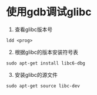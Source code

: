 # 使用gdb调试glibc
1. 查看glibc版本号
```
ldd <prog>
```
2. 根据glibc的版本安装符号表
 ```
sudo apt-get install libc6-dbg
```
3. 安装glibc的源文件
```
sudo apt-get source libc-dev
```

